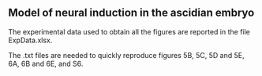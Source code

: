 ## Model of neural induction in the ascidian embryo

The experimental data used to obtain all the figures are reported in the file ExpData.xlsx. 

The .txt files are needed to quickly reproduce figures 5B, 5C, 5D and 5E, 6A, 6B and 6E, and S6. 

